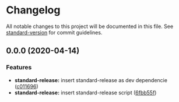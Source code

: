 # Changelog

All notable changes to this project will be documented in this file. See [standard-version](https://github.com/conventional-changelog/standard-version) for commit guidelines.

## 0.0.0 (2020-04-14)


### Features

* **standard-release:** insert standard-release as dev dependencie ([c011696](https://github.com/WilsonGodoi/rating/commit/c011696ea1ddb0ae39f55f4a4d5439009ac941c7))
* **standard-release:** insert standard-release script ([6fbb55f](https://github.com/WilsonGodoi/rating/commit/6fbb55fd6765be60b4d792eff9aee725ce08fda9))
